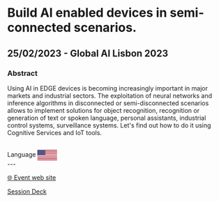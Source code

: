 # Build AI enabled devices in semi-connected scenarios.
## 25/02/2023 - Global AI Lisbon 2023 
### Abstract
Using AI in EDGE devices is becoming increasingly important in major markets and industrial sectors. The exploitation of neural networks and inference algorithms in disconnected or semi-disconnected scenarios allows to implement solutions for object recognition, recognition or generation of text or spoken language, personal assistants, industrial control systems, surveillance systems.
Let's find out how to do it using Cognitive Services and IoT tools.


<br/>
Language <img width="45" src="https://raw.githubusercontent.com/dpcons/DPCons/Dev/Resources/FlagUSA.svg" style="vertical-align:middle">
<br/>
---

<br/>
<p>
<a href="https://globalai.community/bootcamp-2023/europe-lisboa-5436/">🌐 Event web site</a>
</p>

<p>
<a href="https://github.com/dpcons/DPCons/blob/main/Decks/20230225-Build%20AI%20enabled%20devices%20in%20semi-connected%20scenarios.pdf" target="_blank">Session Deck</a>
</a>
</p>

